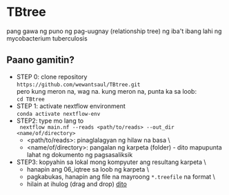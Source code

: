 # TBtree
pang gawa ng puno ng pag-uugnay (relationship tree) ng iba't ibang lahi ng mycobacterium tuberculosis

## Paano gamitin?
* STEP 0: clone repository \
``` https://github.com/wewantsaul/TBtree.git ``` \
pero kung meron na, wag na. kung meron na, punta ka sa loob: \
```cd TBtree```
* STEP 1: activate nextflow environment \
``` conda activate nextflow-env ```
* STEP2: type mo lang to \
``` nextflow main.nf --reads <path/to/reads> --out_dir <name/of/directory>```
  * <path/to/reads>: pinaglalagyan ng hilaw na basa \
  * <name/of/directory>: pangalan ng karpeta (folder) - dito mapupunta lahat ng dokumento ng pagsasaliksik
* STEP3: kopyahin sa lokal mong kompyuter ang resultang karpeta \
  * hanapin ang 06_iqtree sa loob ng karpeta \
  * pagkabukas, hanapin ang file na mayroong ```*.treefile``` na format \
  * hilain at ihulog (drag and drop) [dito](https://itol.embl.de/upload.cgi)

